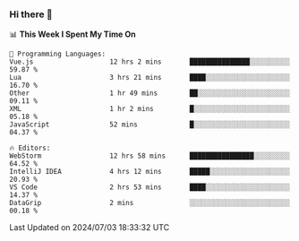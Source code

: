 ### Hi there 👋

<!--
**asdf12303116/asdf12303116** is a ✨ _special_ ✨ repository because its `README.md` (this file) appears on your GitHub profile.

Here are some ideas to get you started:

- 🔭 I’m currently working on ...
- 🌱 I’m currently learning ...
- 👯 I’m looking to collaborate on ...
- 🤔 I’m looking for help with ...
- 💬 Ask me about ...
- 📫 How to reach me: ...
- 😄 Pronouns: ...
- ⚡ Fun fact: ...
-->

<!--START_SECTION:waka-->
📊 **This Week I Spent My Time On** 

```text
💬 Programming Languages: 
Vue.js                   12 hrs 2 mins       ███████████████░░░░░░░░░░   59.87 % 
Lua                      3 hrs 21 mins       ████░░░░░░░░░░░░░░░░░░░░░   16.70 % 
Other                    1 hr 49 mins        ██░░░░░░░░░░░░░░░░░░░░░░░   09.11 % 
XML                      1 hr 2 mins         █░░░░░░░░░░░░░░░░░░░░░░░░   05.18 % 
JavaScript               52 mins             █░░░░░░░░░░░░░░░░░░░░░░░░   04.37 % 

🔥 Editors: 
WebStorm                 12 hrs 58 mins      ████████████████░░░░░░░░░   64.52 % 
IntelliJ IDEA            4 hrs 12 mins       █████░░░░░░░░░░░░░░░░░░░░   20.93 % 
VS Code                  2 hrs 53 mins       ████░░░░░░░░░░░░░░░░░░░░░   14.37 % 
DataGrip                 2 mins              ░░░░░░░░░░░░░░░░░░░░░░░░░   00.18 % 
```


 Last Updated on 2024/07/03 18:33:32 UTC
<!--END_SECTION:waka-->
